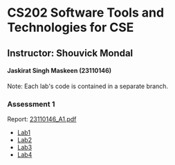 # CS202 Software Tools and Technologies for CSE
## Instructor: Shouvick Mondal
#### Jaskirat Singh Maskeen (23110146)

Note: Each lab's code is contained in a separate branch.

### Assessment 1
Report: [23110146_A1.pdf](./23110146_A1.pdf)

- [Lab1](https://github.com/jsmaskeen/CS202-STTCSE/tree/lab1)
- [Lab2](https://github.com/jsmaskeen/CS202-STTCSE/tree/lab2)
- [Lab3](https://github.com/jsmaskeen/CS202-STTCSE/tree/lab3)
- [Lab4](https://github.com/jsmaskeen/CS202-STTCSE/tree/lab4)

